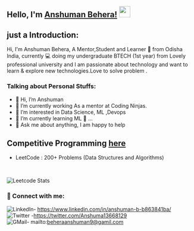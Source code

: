 ## Hello, I'm [Anshuman Behera!](https://google.com) <img src="https://raw.githubusercontent.com/MartinHeinz/MartinHeinz/master/wave.gif" width="30px"> 

## just a Introduction:
Hi, I'm Anshuman Behera, A Mentor,Student and Learner 🚀 from Odisha India, currently 💻 doing my undergraduate BTECH (1st year) from Lovely professional university and I am passionate about technology and want to learn & explore new technologies.Love to solve problem . 

### Talking about Personal Stuffs:

- 👋 Hi, I’m Anshuman
- 👀 I’m currently working As a mentor at Coding Ninjas.
- 👀 I’m interested in Data Science, ML ,Devops
- 🌱 I’m currently learning ML 🤟 ...
- 💬 Ask me about anything, I am happy to help

## Competitive Programming [here](https://www.google.com)
- LeetCode : 200+ Problems (Data Structures and Algorithms)
 <br>

 ![Leetcode Stats](https://leetcode.card.workers.dev/?username=anshuman_behera)
 <br>
 ### 🤝 Connect with me:
 ![LinkedIn](https://img.shields.io/badge/LinkedIn-0077B5?style=for-the-badge&logo=linkedin&logoColor=white)- https://www.linkedin.com/in/anshuman-b-b863841ba/
 <br>
![Twitter](https://img.shields.io/badge/Twitter-1DA1F2?style=for-the-badge&logo=twitter&logoColor=white) -https://twitter.com/Anshuma13668129
 <br>
 ![GMail](https://img.shields.io/badge/Gmail-D14836?style=for-the-badge&logo=gmail&logoColor=white)- mailto:beheraanshuman9@gamil.com
 
 
